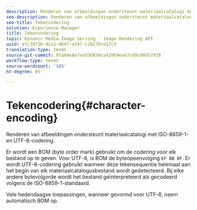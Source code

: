 ```yaml
---
description: Renderen van afbeeldingen ondersteunt materiaalcatalogi met ISO-8859-1- en UTF-8-codering.
seo-description: Renderen van afbeeldingen ondersteunt materiaalcatalogi met ISO-8859-1- en UTF-8-codering.
seo-title: Tekencodering
solution: Experience Manager
title: Tekencodering
topic: Dynamic Media Image Serving - Image Rendering API
uuid: efc3971b-dca1-4b47-a197-c10270ce17c9
translation-type: tm+mt
source-git-commit: 97a84e8e7edd3d834ca42069eae7c09c00d57938
workflow-type: tm+mt
source-wordcount: '105'
ht-degree: 0%

---
```



# Tekencodering{#character-encoding}

Renderen van afbeeldingen ondersteunt materiaalcatalogi met ISO-8859-1- en UTF-8-codering.

Er wordt een BOM (byte order mark) gebruikt om de codering voor elk bestand op te geven. Voor UTF-8, is BOM de byteopeenvolging `EF BB BF`. Er wordt UTF-8-codering gebruikt wanneer deze tekensequentie helemaal aan het begin van elk materiaalcatalogusbestand wordt gedetecteerd. Bij elke andere bytevolgorde wordt het bestand geïnterpreteerd als gecodeerd volgens de ISO-8859-1-standaard.

Vele hedendaagse toepassingen, wanneer gevormd voor UTF-8, neem automatisch BOM op.
